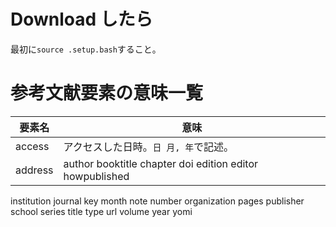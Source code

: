 # Download したら
最初に`source .setup.bash`すること。


# 参考文献要素の意味一覧
|要素名|意味|
|---|---|
|access|アクセスした日時。`日 月, 年`で記述。|
|address| author booktitle chapter doi edition editor howpublished
institution journal key month note number organization pages publisher
school series title type url volume year yomi
